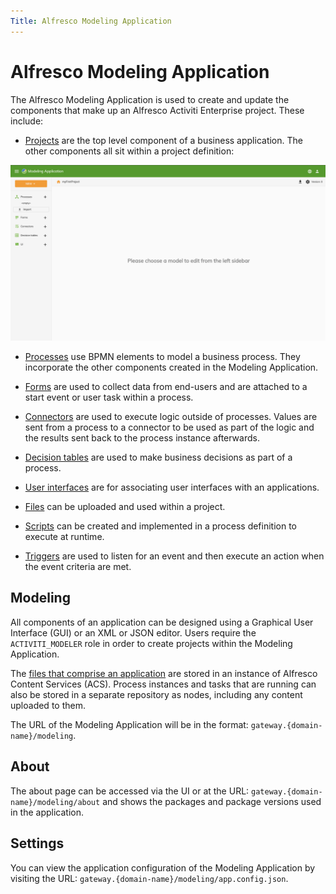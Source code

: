 ```yaml
---
Title: Alfresco Modeling Application
---
```


# Alfresco Modeling Application

The Alfresco Modeling Application is used to create and update the components that make up an Alfresco Activiti Enterprise project. These include: 

* [Projects](../modeling/projects.md) are the top level component of a business application. The other components all sit within a project definition:

![Modeling project view](../images/modeling-elements.png)

* [Processes](../modeling/processes/README.md) use BPMN elements to model a business process. They incorporate the other components created in the Modeling Application.

* [Forms](../modeling/forms/README.md) are used to collect data from end-users and are attached to a start event or user task within a process.

* [Connectors](../modeling/connectors/README.md) are used to execute logic outside of processes. Values are sent from a process to a connector to be used as part of the logic and the results sent back to the process instance afterwards.

* [Decision tables](../modeling/decisions.md) are used to make business decisions as part of a process. 

* [User interfaces](../modeling/interfaces.md) are for associating user interfaces with an applications. 

* [Files](../modeling/files.md) can be uploaded and used within a project. 

* [Scripts](../modeling/scripts.md) can be created and implemented in a process definition to execute at runtime. 

* [Triggers](../modeling/triggers.md) are used to listen for an event and then execute an action when the event criteria are met.

## Modeling
All components of an application can be designed using a Graphical User Interface (GUI) or an XML or JSON editor. Users require the `ACTIVITI_MODELER` role in order to create projects within the Modeling Application. 

The [files that comprise an application](../modeling/projects.md#files) are stored in an instance of Alfresco Content Services (ACS). Process instances and tasks that are running can also be stored in a separate repository as nodes, including any content uploaded to them.

The URL of the Modeling Application will be in the format: `gateway.{domain-name}/modeling`.

## About
The about page can be accessed via the UI or at the URL: `gateway.{domain-name}/modeling/about` and shows the packages and package versions used in the application. 

## Settings
You can view the application configuration of the Modeling Application by visiting the URL: `gateway.{domain-name}/modeling/app.config.json`.